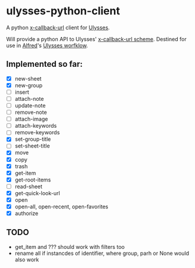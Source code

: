 # ulysses-python-client
A python [x-callback-url](http://x-callback-url.com) client for [Ulysses](https://ulyssesapp.com).

Will provide a python API to Ulysses' [x-callback-url scheme](https://ulyssesapp.com/kb/x-callback-url/). Destined for use in [Alfred](https://www.alfredapp.com)'s [Ulysses worfklow](https://github.com/robwalton/alfred-ulysses-workflow).

## Implemented so far:

- [x]  new-sheet
- [x]  new-group
- [ ]  insert
- [ ]  attach-note
- [ ]  update-note
- [ ]  remove-note
- [ ]  attach-image
- [ ]  attach-keywords
- [ ]  remove-keywords
- [x]  set-group-title
- [ ]  set-sheet-title
- [x]  move
- [x]  copy
- [x]  trash
- [x]  get-item
- [x]  get-root-items
- [ ]  read-sheet
- [x]  get-quick-look-url
- [x]  open
- [x]  open-all, open-recent, open-favorites
- [x]  authorize

## TODO
- get_item and ??? should work with filters too
- rename all if instancdes of identifier, where group, parh or None would also work
